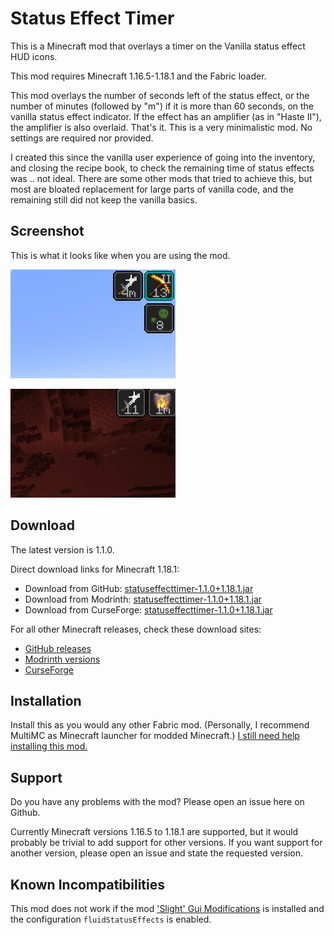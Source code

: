 # Status Effect Timer

This is a Minecraft mod that overlays a timer on the Vanilla status effect HUD icons.

This mod requires Minecraft 1.16.5-1.18.1 and the Fabric loader.

This mod overlays the number of seconds left of the status effect, or the number of minutes (followed by "m") if it is more than 60 seconds, on the vanilla status effect indicator. If the effect has an amplifier (as in "Haste II"), the amplifier is also overlaid. That's it. This is a very minimalistic mod. No settings are required nor provided.

I created this since the vanilla user experience of going into the inventory, and closing the recipe book, to check the remaining time of status effects was .. not ideal.
There are some other mods that tried to achieve this, but most are bloated replacement for large parts of vanilla code, and the remaining still did not keep the vanilla basics.

## Screenshot

This is what it looks like when you are using the mod.

![Screenshot](screenshot.png?raw=true)

![Animation](animation.gif?raw=true)

## Download

The latest version is 1.1.0. 

Direct download links for Minecraft 1.18.1:

* Download from GitHub: [statuseffecttimer-1.1.0+1.18.1.jar](https://github.com/magicus/statuseffecttimer/releases/download/v1.1.0-1.18.1/statuseffecttimer-1.1.0+1.18.1.jar)
* Download from Modrinth: [statuseffecttimer-1.1.0+1.18.1.jar](https://cdn.modrinth.com/data/T9FDHbY5/versions/1.1.0+1.18.1/statuseffecttimer-1.1.0+1.18.1.jar)
* Download from CurseForge: [statuseffecttimer-1.1.0+1.18.1.jar](https://www.curseforge.com/minecraft/mc-mods/status-effect-timer/files/3585630)

For all other Minecraft releases, check these download sites:
* [GitHub releases](https://github.com/magicus/statuseffecttimer/releases)
* [Modrinth versions](https://modrinth.com/mod/statuseffecttimer/versions)
* [CurseForge](https://www.curseforge.com/minecraft/mc-mods/status-effect-timer/files)

## Installation

Install this as you would any other Fabric mod. (Personally, I recommend MultiMC as Minecraft launcher for modded Minecraft.)
[I still need help installing this mod.](https://lmgtfy.app/?q=how+to+install+minecraft+fabric+mods)

## Support

Do you have any problems with the mod? Please open an issue here on Github.

Currently Minecraft versions 1.16.5 to 1.18.1 are supported, but it would probably be trivial to add support for other versions.
If you want support for another version, please open an issue and state the requested version.

## Known Incompatibilities

This mod does not work if the mod ['Slight' Gui Modifications](https://github.com/shedaniel/slight-gui-modifications) is installed and the configuration `fluidStatusEffects` is enabled.
